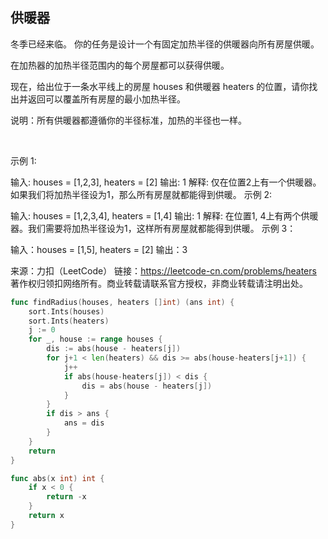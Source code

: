 ## 供暖器
冬季已经来临。 你的任务是设计一个有固定加热半径的供暖器向所有房屋供暖。

在加热器的加热半径范围内的每个房屋都可以获得供暖。

现在，给出位于一条水平线上的房屋 houses 和供暖器 heaters 的位置，请你找出并返回可以覆盖所有房屋的最小加热半径。

说明：所有供暖器都遵循你的半径标准，加热的半径也一样。

 

示例 1:

输入: houses = [1,2,3], heaters = [2]
输出: 1
解释: 仅在位置2上有一个供暖器。如果我们将加热半径设为1，那么所有房屋就都能得到供暖。
示例 2:

输入: houses = [1,2,3,4], heaters = [1,4]
输出: 1
解释: 在位置1, 4上有两个供暖器。我们需要将加热半径设为1，这样所有房屋就都能得到供暖。
示例 3：

输入：houses = [1,5], heaters = [2]
输出：3

来源：力扣（LeetCode）
链接：https://leetcode-cn.com/problems/heaters
著作权归领扣网络所有。商业转载请联系官方授权，非商业转载请注明出处。
```go
func findRadius(houses, heaters []int) (ans int) {
    sort.Ints(houses)
    sort.Ints(heaters)
    j := 0
    for _, house := range houses {
        dis := abs(house - heaters[j])
        for j+1 < len(heaters) && dis >= abs(house-heaters[j+1]) {
            j++
            if abs(house-heaters[j]) < dis {
                dis = abs(house - heaters[j])
            }
        }
        if dis > ans {
            ans = dis
        }
    }
    return
}

func abs(x int) int {
    if x < 0 {
        return -x
    }
    return x
}
```
